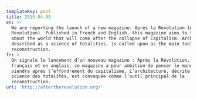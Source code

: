 ```yaml
---
templateKey: post
title: 2019.04.09
en: >-
  We are reporting the launch of a new magazine: Après la Révolution (After the
  Revolution). Published in French and English, this magazine aims to think
  about the world that will come after the collapse of Capitalism. Architecture,
  described as a science of totalities, is called upon as the main tool for
  reconstruction.
fr: >-
  On signale le lancement d’un nouveau magazine : Après la Révolution. Édité en
  français et en anglais, ce magazine a pour ambition de penser le monde qui
  viendra après l’effondrement du capitalisme. L’architecture, décrite comme
  science des totalités, est convoquée comme l’outil principal de la
  reconstruction.
url: 'http://aftertherevolution.org/'
---
```


